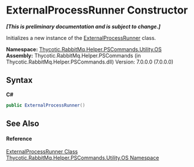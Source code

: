 # ExternalProcessRunner Constructor 
 _**\[This is preliminary documentation and is subject to change.\]**_

Initializes a new instance of the <a href="T_Thycotic_RabbitMq_Helper_PSCommands_Utility_OS_ExternalProcessRunner">ExternalProcessRunner</a> class.

**Namespace:**&nbsp;<a href="N_Thycotic_RabbitMq_Helper_PSCommands_Utility_OS">Thycotic.RabbitMq.Helper.PSCommands.Utility.OS</a><br />**Assembly:**&nbsp;Thycotic.RabbitMq.Helper.PSCommands (in Thycotic.RabbitMq.Helper.PSCommands.dll) Version: 7.0.0.0 (7.0.0.0)

## Syntax

**C#**<br />
``` C#
public ExternalProcessRunner()
```


## See Also


#### Reference
<a href="T_Thycotic_RabbitMq_Helper_PSCommands_Utility_OS_ExternalProcessRunner">ExternalProcessRunner Class</a><br /><a href="N_Thycotic_RabbitMq_Helper_PSCommands_Utility_OS">Thycotic.RabbitMq.Helper.PSCommands.Utility.OS Namespace</a><br />